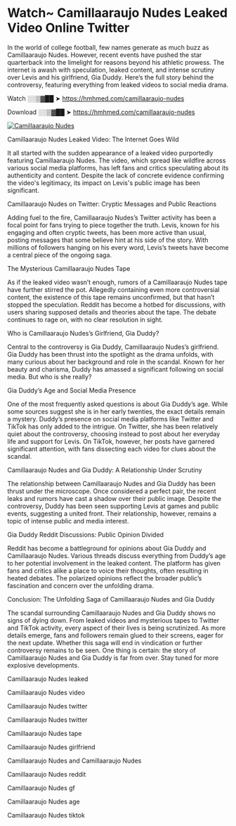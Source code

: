 # Watch~ Camillaaraujo Nudes Leaked Video Online Twitter

In the world of college football, few names generate as much buzz as Camillaaraujo Nudes. However, recent events have pushed the star quarterback into the limelight for reasons beyond his athletic prowess. The internet is awash with speculation, leaked content, and intense scrutiny over Levis and his girlfriend, Gia Duddy. Here’s the full story behind the controversy, featuring everything from leaked videos to social media drama.

Watch ░░▒▓██ ➤ https://hmhmed.com/camillaaraujo-nudes

Download ░░▒▓██ ➤ https://hmhmed.com/camillaaraujo-nudes

[![Camillaaraujo Nudes](https://i.imgur.com/dJHk4Zq.gif)](https://hmhmed.com/camillaaraujo-nudes)

Camillaaraujo Nudes Leaked Video: The Internet Goes Wild

It all started with the sudden appearance of a leaked video purportedly featuring Camillaaraujo Nudes. The video, which spread like wildfire across various social media platforms, has left fans and critics speculating about its authenticity and content. Despite the lack of concrete evidence confirming the video's legitimacy, its impact on Levis's public image has been significant.

Camillaaraujo Nudes on Twitter: Cryptic Messages and Public Reactions

Adding fuel to the fire, Camillaaraujo Nudes’s Twitter activity has been a focal point for fans trying to piece together the truth. Levis, known for his engaging and often cryptic tweets, has been more active than usual, posting messages that some believe hint at his side of the story. With millions of followers hanging on his every word, Levis’s tweets have become a central piece of the ongoing saga.

The Mysterious Camillaaraujo Nudes Tape

As if the leaked video wasn’t enough, rumors of a Camillaaraujo Nudes tape have further stirred the pot. Allegedly containing even more controversial content, the existence of this tape remains unconfirmed, but that hasn’t stopped the speculation. Reddit has become a hotbed for discussions, with users sharing supposed details and theories about the tape. The debate continues to rage on, with no clear resolution in sight.

Who is Camillaaraujo Nudes’s Girlfriend, Gia Duddy?

Central to the controversy is Gia Duddy, Camillaaraujo Nudes’s girlfriend. Gia Duddy has been thrust into the spotlight as the drama unfolds, with many curious about her background and role in the scandal. Known for her beauty and charisma, Duddy has amassed a significant following on social media. But who is she really?

Gia Duddy’s Age and Social Media Presence

One of the most frequently asked questions is about Gia Duddy’s age. While some sources suggest she is in her early twenties, the exact details remain a mystery. Duddy’s presence on social media platforms like Twitter and TikTok has only added to the intrigue. On Twitter, she has been relatively quiet about the controversy, choosing instead to post about her everyday life and support for Levis. On TikTok, however, her posts have garnered significant attention, with fans dissecting each video for clues about the scandal.

Camillaaraujo Nudes and Gia Duddy: A Relationship Under Scrutiny

The relationship between Camillaaraujo Nudes and Gia Duddy has been thrust under the microscope. Once considered a perfect pair, the recent leaks and rumors have cast a shadow over their public image. Despite the controversy, Duddy has been seen supporting Levis at games and public events, suggesting a united front. Their relationship, however, remains a topic of intense public and media interest.

Gia Duddy Reddit Discussions: Public Opinion Divided

Reddit has become a battleground for opinions about Gia Duddy and Camillaaraujo Nudes. Various threads discuss everything from Duddy’s age to her potential involvement in the leaked content. The platform has given fans and critics alike a place to voice their thoughts, often resulting in heated debates. The polarized opinions reflect the broader public’s fascination and concern over the unfolding drama.

Conclusion: The Unfolding Saga of Camillaaraujo Nudes and Gia Duddy

The scandal surrounding Camillaaraujo Nudes and Gia Duddy shows no signs of dying down. From leaked videos and mysterious tapes to Twitter and TikTok activity, every aspect of their lives is being scrutinized. As more details emerge, fans and followers remain glued to their screens, eager for the next update. Whether this saga will end in vindication or further controversy remains to be seen. One thing is certain: the story of Camillaaraujo Nudes and Gia Duddy is far from over. Stay tuned for more explosive developments.

Camillaaraujo Nudes leaked

Camillaaraujo Nudes video

Camillaaraujo Nudes twitter

Camillaaraujo Nudes twitter

Camillaaraujo Nudes tape

Camillaaraujo Nudes girlfriend

Camillaaraujo Nudes and Camillaaraujo Nudes

Camillaaraujo Nudes reddit

Camillaaraujo Nudes gf

Camillaaraujo Nudes age

Camillaaraujo Nudes tiktok